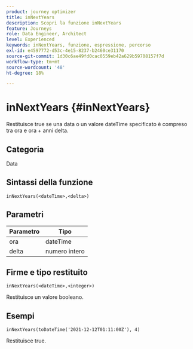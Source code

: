```yaml
---
product: journey optimizer
title: inNextYears
description: Scopri la funzione inNextYears
feature: Journeys
role: Data Engineer, Architect
level: Experienced
keywords: inNextYears, funzione, espressione, percorso
exl-id: e4597772-d53c-4e15-8237-b2460ce31170
source-git-commit: 1d30c6ae49fd0cac0559eb42a629b59708157f7d
workflow-type: tm+mt
source-wordcount: '48'
ht-degree: 18%

---
```


# inNextYears {#inNextYears}

Restituisce true se una data o un valore dateTime specificato è compreso tra ora e ora + anni delta.

## Categoria

Data

## Sintassi della funzione

`inNextYears(<dateTime>,<delta>)`

## Parametri

| Parametro | Tipo |
|-----------|------------------|
| ora | dateTime |
| delta | numero intero |

## Firme e tipo restituito

`inNextYears(<dateTime>,<integer>)`

Restituisce un valore booleano.

## Esempi

`inNextYears(toDateTime('2021-12-12T01:11:00Z'), 4)`

Restituisce true.
